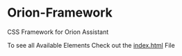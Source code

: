 # Orion-Framework
CSS Framework for Orion Assistant

To see all Available Elements Check out the [index.html](https://botpanzer.github.io/Orion-Framework/) File 
